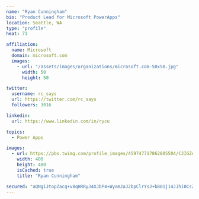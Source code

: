 ```yaml
---
name: "Ryan Cunningham"
bio: "Product Lead for Microsoft PowerApps"
location: Seattle, WA
type: "profile"
heat: 71

affiliation:
  name: Microsoft
  domain: microsoft.com
  images:
    - url: "/assets/images/organizations/microsoft.com-50x50.jpg"
      width: 50
      height: 50

twitter:
  username: rc_says
  url: https://twitter.com/rc_says
  followers: 3016

linkedin:
  url: https://www.linkedin.com/in/rycu

topics:
  - Power Apps

images:
  - url: https://pbs.twimg.com/profile_images/459747717862805504/CJIGZejd_400x400.png
    width: 400
    height: 400
    isCached: true
    title: "Ryan Cunningham"

secured: "aQNgiJtopZacq+v8qHRRyJ4XJbP4+WyamJaJ2bpClrYsJ+b801j14JJhi0CsZWx3qK/D+3EO6eOrK7eozllIT+xqNc+1nEShe54YUkyK99TdIL+JGt8qfm7/Yr/CkCYxzEomAnSmOWgteGZXA9m5N84dtg8Nr3Wynw25p1aWpurWooPrQJu9C+5Umcsf+Rs+nMSN7/vvZ+R4ATa/cI19vYXbO9cKssSMC0yWeHhiPELEjYCeWWcwwq8wHiPiBveTQKirKJEz/j+WNEekf0LUQXHd7OFdxjygjpuLirbBxdMDXhcLXe1jLEjLClCjaKQJKfwYg8kcZ4SuRajFDFpdGhiNp9CBXr1BXtl26YehfaPqIRKRkvZkxq1lM39RZebD5QhEvhojp9jWJiQEs3ew/PURz9wWtyaDiIUtDgdkt2Q=;pb+TEA4h1wui3H1NTWifmA=="
---
```



